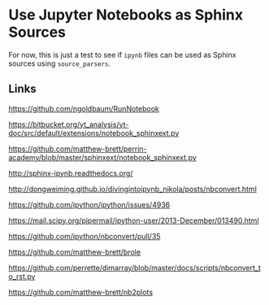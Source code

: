 Use Jupyter Notebooks as Sphinx Sources
=======================================

For now, this is just a test to see if `ipynb` files can be used as Sphinx
sources using `source_parsers`.

Links
-----

https://github.com/ngoldbaum/RunNotebook

https://bitbucket.org/yt_analysis/yt-doc/src/default/extensions/notebook_sphinxext.py

https://github.com/matthew-brett/perrin-academy/blob/master/sphinxext/notebook_sphinxext.py

http://sphinx-ipynb.readthedocs.org/

http://dongweiming.github.io/divingintoipynb_nikola/posts/nbconvert.html

https://github.com/ipython/ipython/issues/4936

https://mail.scipy.org/pipermail/ipython-user/2013-December/013490.html

https://github.com/ipython/nbconvert/pull/35

https://github.com/matthew-brett/brole

https://github.com/perrette/dimarray/blob/master/docs/scripts/nbconvert_to_rst.py

https://github.com/matthew-brett/nb2plots
